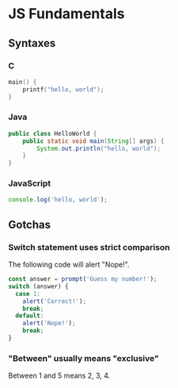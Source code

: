 # JS Fundamentals

## Syntaxes

### C

```c
main() {
    printf("hello, world");
}
```

### Java

```java
public class HelloWorld {
    public static void main(String[] args) {
        System.out.println("hello, world");
    }
}
```

### JavaScript

```js
console.log('hello, world');
```

## Gotchas

### Switch statement uses strict comparison

The following code will alert "Nope!".

```js
const answer = prompt('Guess my number!');
switch (answer) {
  case 1:
    alert('Correct!');
    break;
  default:
    alert('Nope!');
    break;
}
```

### "Between" usually means "exclusive"

Between 1 and 5 means 2, 3, 4.
